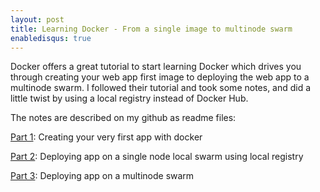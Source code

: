 ```yaml
---
layout: post
title: Learning Docker - From a single image to multinode swarm
enabledisqus: true
---
```


Docker offers a great tutorial to start learning Docker which drives you through creating your web app first image to deploying 
the web app to a multinode swarm. I followed their tutorial and took some notes, and did a little twist by using a local registry instead of Docker Hub. 

The notes are described on my github as readme files:

[Part 1](https://github.com/qtips/dockertutorial/tree/master/part1-friendlyhello): Creating your very first app with docker  
    
[Part 2](https://github.com/qtips/dockertutorial/tree/master/part2-friendlyhello-swarm): Deploying app on a single node local swarm using local registry 

[Part 3](https://github.com/qtips/dockertutorial/tree/master/part3-friendlyhello-swarm-multinode): Deploying app on a multinode swarm
